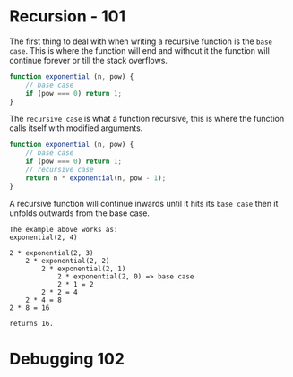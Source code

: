 # Recursion - 101

The first thing to deal with when writing a recursive function is the `base case`. This is where the function will end and without it the function will continue forever or till the stack overflows.

```JavaScript
function exponential (n, pow) {
    // base case
    if (pow === 0) return 1;
}
```

The `recursive case` is what a function recursive, this is where the function calls itself with modified arguments.

```JavaScript
function exponential (n, pow) {
    // base case
    if (pow === 0) return 1;
    // recursive case
    return n * exponential(n, pow - 1);
}
```

A recursive function will continue inwards until it hits its `base case` then it unfolds outwards from the base case.

    The example above works as:
    exponential(2, 4)

    2 * exponential(2, 3)
        2 * exponential(2, 2)
            2 * exponential(2, 1)
                2 * exponential(2, 0) => base case
                2 * 1 = 2
            2 * 2 = 4
        2 * 4 = 8
    2 * 8 = 16

    returns 16.

# Debugging 102


